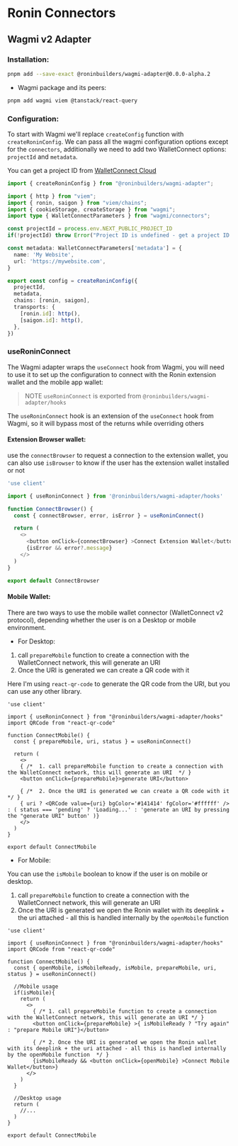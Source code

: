 # Ronin Connectors

## Wagmi v2 Adapter

### Installation:

```sh
pnpm add --save-exact @roninbuilders/wagmi-adapter@0.0.0-alpha.2
```

- Wagmi package and its peers:

```sh
pnpm add wagmi viem @tanstack/react-query
```

### Configuration:

To start with Wagmi we'll replace `createConfig` function with `createRoninConfig`. We can pass all the wagmi configuration options except for the `connectors`, additionally we need to add two
WalletConnect options: `projectId` and `metadata`.

You can get a project ID from [WalletConnect Cloud](https://cloud.walletconnect.com/)

```ts
import { createRoninConfig } from "@roninbuilders/wagmi-adapter";

import { http } from "viem";
import { ronin, saigon } from "viem/chains";
import { cookieStorage, createStorage } from "wagmi";
import type { WalletConnectParameters } from "wagmi/connectors";

const projectId = process.env.NEXT_PUBLIC_PROJECT_ID
if(!projectId) throw Error("Project ID is undefined - get a project ID from WalletConnect Cloud")

const metadata: WalletConnectParameters['metadata'] = {
  name: 'My Website',
  url: 'https://mywebsite.com',
}

export const config = createRoninConfig({
  projectId,
  metadata,
  chains: [ronin, saigon],
  transports: {
    [ronin.id]: http(),
    [saigon.id]: http(),
  },
})
```

### useRoninConnect

The Wagmi adapter wraps the `useConnect` hook from Wagmi, you will need to use it to set up the configuration to connect with the Ronin extension wallet and the mobile app wallet:

> NOTE
> `useRoninConnect` is exported from `@roninbuilders/wagmi-adapter/hooks`

The `useRoninConnect` hook is an extension of the `useConnect` hook from Wagmi, so it will bypass most of the returns while overriding others

#### Extension Browser wallet:

use the `connectBrowser` to request a connection to the extension wallet, you can also use `isBrowser` to know if the user has the extension wallet installed or not

```ts
'use client'

import { useRoninConnect } from '@roninbuilders/wagmi-adapter/hooks'

function ConnectBrowser() {
  const { connectBrowser, error, isError } = useRoninConnect()

  return (
    <>
      <button onClick={connectBrowser} >Connect Extension Wallet</button>
      {isError && error?.message}
    </>
  )
}

export default ConnectBrowser
```

#### Mobile Wallet:

There are two ways to use the mobile wallet connector (WalletConnect v2 protocol), depending whether the user is on a Desktop or mobile environment.

- For Desktop:

1. call `prepareMobile` function to create a connection with the WalletConnect network, this will generate an URI
2. Once the URI is generated we can create a QR code with it

Here I'm using `react-qr-code` to generate the QR code from the URI, but you can use any other library.

```tsx
'use client'

import { useRoninConnect } from "@roninbuilders/wagmi-adapter/hooks"
import QRCode from "react-qr-code"

function ConnectMobile() {
  const { prepareMobile, uri, status } = useRoninConnect()

  return (
    <>
    { /*  1. call prepareMobile function to create a connection with the WalletConnect network, this will generate an URI  */ }
    <button onClick={prepareMobile}>generate URI</button>

    { /*  2. Once the URI is generated we can create a QR code with it  */ }
    { uri ? <QRCode value={uri} bgColor='#141414' fgColor='#ffffff' /> : ( status === 'pending' ? 'Loading...' : 'generate an URI by pressing the "generate URI" button' )}
    </>
  )
}

export default ConnectMobile
```

- For Mobile:

You can use the `isMobile` boolean to know if the user is on mobile or desktop.

1. call `prepareMobile` function to create a connection with the WalletConnect network, this will generate an URI
2. Once the URI is generated we open the Ronin wallet with its deeplink + the uri attached - all this is handled internally by the `openMobile` function

```tsx
'use client'

import { useRoninConnect } from "@roninbuilders/wagmi-adapter/hooks"
import QRCode from "react-qr-code"

function ConnectMobile() {
  const { openMobile, isMobileReady, isMobile, prepareMobile, uri, status } = useRoninConnect()

  //Mobile usage
  if(isMobile){
    return (
      <>
        { /* 1. call prepareMobile function to create a connection with the WalletConnect network, this will generate an URI */ }
        <button onClick={prepareMobile} >{ isMobileReady ? "Try again" : "prepare Mobile URI"}</button>

        { /* 2. Once the URI is generated we open the Ronin wallet with its deeplink + the uri attached - all this is handled internally by the openMobile function  */ }
        {isMobileReady && <button onClick={openMobile} >Connect Mobile Wallet</button>}
      </>
    )
  }

  //Desktop usage
  return (
    //...
  )
}

export default ConnectMobile
```
